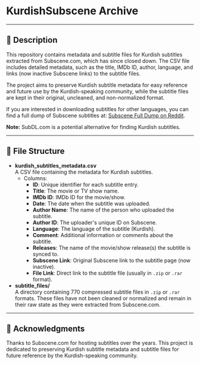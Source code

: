 # KurdishSubscene Archive

---

## 📝 Description

This repository contains metadata and subtitle files for Kurdish subtitles extracted from Subscene.com, which has since closed down. The CSV file includes detailed metadata, such as the title, IMDb ID, author, language, and links (now inactive Subscene links) to the subtitle files.

The project aims to preserve Kurdish subtitle metadata for easy reference and future use by the Kurdish-speaking community, while the subtitle files are kept in their original, uncleaned, and non-normalized format.

If you are interested in downloading subtitles for other languages, you can find a full dump of Subscene subtitles at: [Subscene Full Dump on Reddit](https://www.reddit.com/r/DataHoarder/comments/1b5rxc2/subscenecom_full_dump/).

**Note:** SubDL.com is a potential alternative for finding Kurdish subtitles.

---

## 📁 File Structure

- **kurdish_subtitles_metadata.csv**  
  A CSV file containing the metadata for Kurdish subtitles.
  - Columns:
    - **ID**: Unique identifier for each subtitle entry.
    - **Title**: The movie or TV show name.
    - **IMDb ID**: IMDb ID for the movie/show.
    - **Date**: The date when the subtitle was uploaded.
    - **Author Name**: The name of the person who uploaded the subtitle.
    - **Author ID**: The uploader's unique ID on Subscene.
    - **Language**: The language of the subtitle (Kurdish).
    - **Comment**: Additional information or comments about the subtitle.
    - **Releases**: The name of the movie/show release(s) the subtitle is synced to.
    - **Subscene Link**: Original Subscene link to the subtitle page (now inactive).
    - **File Link**: Direct link to the subtitle file (usually in `.zip` or `.rar` format).
- **subtitle_files/**  
  A directory containing 770 compressed subtitle files in `.zip` or `.rar` formats. These files have not been cleaned or normalized and remain in their raw state as they were extracted from Subscene.com.

---

## 🙏 Acknowledgments

Thanks to Subscene.com for hosting subtitles over the years. This project is dedicated to preserving Kurdish subtitle metadata and subtitle files for future reference by the Kurdish-speaking community.

